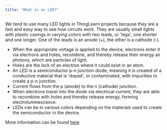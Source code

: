 ```yaml
---
title: "What is an LED?"
---
```


We tend to use many LED lights in ThingLearn projects because they are a fast and easy way to see how circuits work. They are usually small lights with plastic casings in varying colors with two leads, or 'legs', one shorter and one longer. One of the leads is an anode (+), the other is a cathode (-).

- When the appropriate voltage is applied to the device, electrons enter it via electrons and  holes, recombine, and thereby release their energy as photons, which are particles of light. 
- Holes are the lack of an electron where it could exist in an atom. 
- An LED is a semiconductor p-n junction diode, meaning it is created of a conductive material that is 'doped', or contaminated, with impurities to create a p-n junction. 
- Current flows from the p (anode) to the n (cathode) junction. 
- When electrons travel into the diode via electrical current, they are able to recombine with  holes and thereby release energy, forming electroluminescence.
- LEDs can be in various colors depending on the materials used to create the semiconductor in the device.

More information can be found [here](https://en.wikipedia.org/wiki/Light-emitting_diode)
